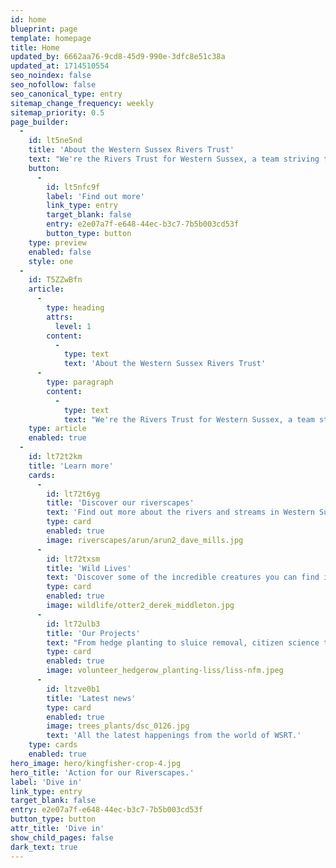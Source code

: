 ```yaml
---
id: home
blueprint: page
template: homepage
title: Home
updated_by: 6662aa76-9cd8-45d9-990e-3dfc8e51c38a
updated_at: 1714510554
seo_noindex: false
seo_nofollow: false
seo_canonical_type: entry
sitemap_change_frequency: weekly
sitemap_priority: 0.5
page_builder:
  -
    id: lt5ne5nd
    title: 'About the Western Sussex Rivers Trust'
    text: "We're the Rivers Trust for Western Sussex, a team striving to protect and restore resilient, vibrant riverscapes for wildlife and people.  From the bold sweeping Arun in the east to the precious Ems in the west, we care for our rivers and the landscapes with which they are entwined - our riverscapes."
    button:
      -
        id: lt5nfc9f
        label: 'Find out more'
        link_type: entry
        target_blank: false
        entry: e2e07a7f-e648-44ec-b3c7-7b5b003cd53f
        button_type: button
    type: preview
    enabled: false
    style: one
  -
    id: T5ZZwBfn
    article:
      -
        type: heading
        attrs:
          level: 1
        content:
          -
            type: text
            text: 'About the Western Sussex Rivers Trust'
      -
        type: paragraph
        content:
          -
            type: text
            text: "We're the Rivers Trust for Western Sussex, a team striving to protect and restore resilient, vibrant riverscapes for wildlife and people.  From the bold sweeping Arun in the east to the precious Ems in the west, we care for our rivers and the landscapes with which they are entwined - our riverscapes."
    type: article
    enabled: true
  -
    id: lt72t2km
    title: 'Learn more'
    cards:
      -
        id: lt72t6yg
        title: 'Discover our riverscapes'
        text: 'Find out more about the rivers and streams in Western Sussex and some of the incredible wildlife they support.'
        type: card
        enabled: true
        image: riverscapes/arun/arun2_dave_mills.jpg
      -
        id: lt72txsm
        title: 'Wild Lives'
        text: 'Discover some of the incredible creatures you can find in or near our rivers. From wiggly eels to swooping eagles, this precious habitat is home to an array of stunning wildlife.'
        type: card
        enabled: true
        image: wildlife/otter2_derek_middleton.jpg
      -
        id: lt72ulb3
        title: 'Our Projects'
        text: "From hedge planting to sluice removal, citizen science to saving black poplars, restoring ancient channels to revitalising chalk streams, and inspiring kids to creating climate resilient playgrounds....there's a lot happening for our rivers!"
        type: card
        enabled: true
        image: volunteer_hedgerow_planting-liss/liss-nfm.jpeg
      -
        id: ltzve0b1
        title: 'Latest news'
        type: card
        enabled: true
        image: trees_plants/dsc_0126.jpg
        text: 'All the latest happenings from the world of WSRT.'
    type: cards
    enabled: true
hero_image: hero/kingfisher-crop-4.jpg
hero_title: 'Action for our Riverscapes.'
label: 'Dive in'
link_type: entry
target_blank: false
entry: e2e07a7f-e648-44ec-b3c7-7b5b003cd53f
button_type: button
attr_title: 'Dive in'
show_child_pages: false
dark_text: true
---
```

